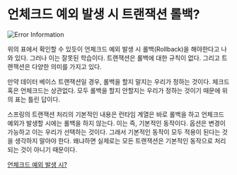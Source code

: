 # 언체크드 예외 발생 시 트랜잭션 롤백?

![Error Information](/ErrorInformation.png)

위의 표에서 확인할 수 있듯이 언체크드 예외 발생 시 롤백(Rollback)을 해야한다고 나와 있다. 그러나 이는 잘못된 학습이다. 트랜잭션은 롤백에 대한 규칙이 없다. 그리고 트랜잭션은 다양한 의미를 가지고 있다.   

만약 데이터 베이스 트랜잭션일 경우, 롤백을 할지 말지는 우리가 정하는 것이다. 체크드 혹은 언체크드는 상관없다. 모두 롤백을 할지 안할지는 우리가 정하는 것이기 때문에 위의 표는 틀린 답이다.   

스프링의 트랜잭션 처리의 기본적인 내용은 런타임 계열은 바로 롤백을 하고 언체크드 예외가 발생할 시에는 롤백을 하지 않는다. 이는 즉, 기본적인 동작이다. 옵션은 변경이 가능하고 이는 우리가 선택하는 것이다. 그래서 기본적인 동작이 모두 적용이 된다는 것을 생각하지 말아야 한다. 왜냐하면 실제로는 모든 트랜잭션은 기본적인 동작으로 처리되는 것이 아니기 때문이다.   

[언체크드 예외 발생 시?](https://www.youtube.com/watch?v=_WkMhytqoCc)